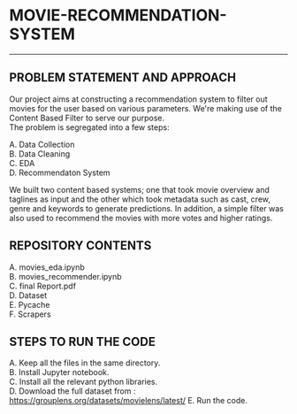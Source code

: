 # MOVIE-RECOMMENDATION-SYSTEM
-----------------------------
## PROBLEM STATEMENT AND APPROACH

Our project aims at constructing a recommendation system to filter out movies for the user based on various parameters. We're making use of the Content Based Filter to serve our purpose.  
The problem is segregated into a few steps:

A. Data Collection  
B. Data Cleaning  
C. EDA  
D. Recommendaton System  

We built two content based systems; one that took movie overview and taglines as input and the other which took metadata such as cast, crew, genre and keywords to generate predictions. In addition, a simple filter was also used to recommend the movies with more votes and higher ratings.

## REPOSITORY CONTENTS
A. movies_eda.ipynb  
B. movies_recommender.ipynb  
C. final Report.pdf    
D. Dataset  
E. Pycache  
F. Scrapers

## STEPS TO RUN THE CODE
A. Keep all the files in the same directory.  
B. Install Jupyter notebook.  
C. Install all the relevant python libraries.  
D. Download the full dataset from : https://grouplens.org/datasets/movielens/latest/ 
E. Run the code.  
